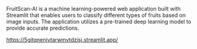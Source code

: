 FruitScan-AI is a machine learning-powered web application built with Streamlit that enables users to classify different types of fruits based on image inputs. The application utilizes a pre-trained deep learning model to provide accurate predictions.

https://5gjtqnenjvtarwmvtdzisj.streamlit.app/
